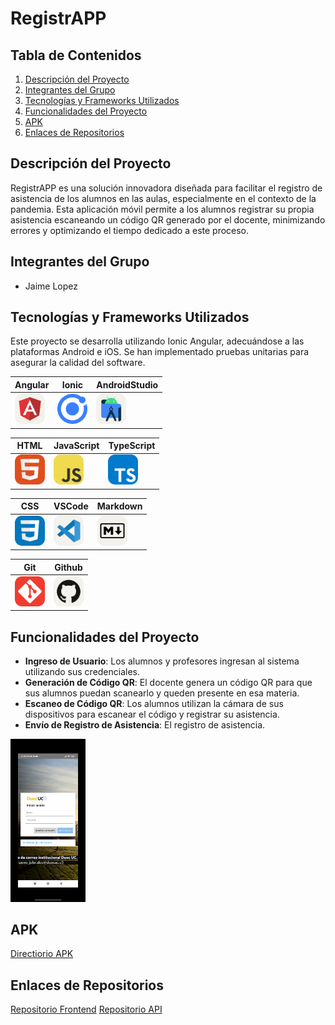 # RegistrAPP

## Tabla de Contenidos
1. [Descripción del Proyecto](#descripción-del-proyecto)
2. [Integrantes del Grupo](#integrantes-del-grupo)
3. [Tecnologías y Frameworks Utilizados](#tecnologías-y-frameworks-utilizados)
4. [Funcionalidades del Proyecto](#funcionalidades-del-proyecto)
5. [APK](#apk)
6. [Enlaces de Repositorios](#enlaces-de-repositorios)


## Descripción del Proyecto
RegistrAPP es una solución innovadora diseñada para facilitar el registro de asistencia de los alumnos en las aulas, especialmente en el contexto de la pandemia. Esta aplicación móvil permite a los alumnos registrar su propia asistencia escaneando un código QR generado por el docente, minimizando errores y optimizando el tiempo dedicado a este proceso.

## Integrantes del Grupo
- Jaime Lopez

## Tecnologías y Frameworks Utilizados
Este proyecto se desarrolla utilizando Ionic Angular, adecuándose a las plataformas Android e iOS. Se han implementado pruebas unitarias para asegurar la calidad del software.

| Angular                                         | Ionic                                    | AndroidStudio                                    |
| ---------------------------------------------- | --------------------------------------------- | --------------------------------------------- |
| <img src="./icons/Angular-Light.svg" width="48"> | <img src="./icons/Ionic.svg" width="48"> | <img src="./icons/AndroidStudio-Light.svg" width="48"> |

| HTML                                         | JavaScript                                    | TypeScript                                    |
| ---------------------------------------------- | --------------------------------------------- | --------------------------------------------- |
| <img src="./icons/HTML.svg" width="48"> | <img src="./icons/JavaScript.svg" width="48"> | <img src="./icons/TypeScript.svg" width="48"> |

| CSS                                         | VSCode                                    | Markdown                                    |
| ---------------------------------------------- | --------------------------------------------- | --------------------------------------------- |
| <img src="./icons/CSS.svg" width="48"> | <img src="./icons/VSCode-Light.svg" width="48"> | <img src="./icons/Markdown-Light.svg" width="48"> |

| Git                                         | Github                                    | 
| ---------------------------------------------- | --------------------------------------------- | 
| <img src="./icons/Git.svg" width="48"> | <img src="./icons/Github-Light.svg" width="48"> | 

## Funcionalidades del Proyecto
- **Ingreso de Usuario**: Los alumnos y profesores ingresan al sistema utilizando sus credenciales.
- **Generación de Código QR**: El docente genera un código QR para que sus alumnos puedan scanearlo y queden presente en esa materia.
- **Escaneo de Código QR**: Los alumnos utilizan la cámara de sus dispositivos para escanear el código y registrar su asistencia.
- **Envío de Registro de Asistencia**: El registro de asistencia.

<img src="./icons/image-cero.jpeg" width="120"> 

## APK

[Directiorio APK](https://github.com/jaimeduocuc/skeleton)

## Enlaces de Repositorios

[Repositorio Frontend](https://github.com/jaimeduocuc/skeleton)
[Repositorio API](https://github.com/jaimeduocuc/api)
